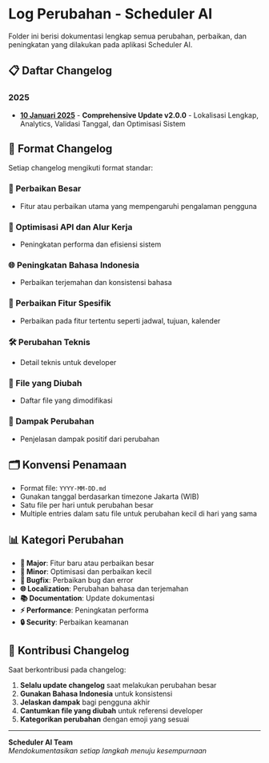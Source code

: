 # Log Perubahan - Scheduler AI

Folder ini berisi dokumentasi lengkap semua perubahan, perbaikan, dan peningkatan yang dilakukan pada aplikasi Scheduler AI.

## 📋 Daftar Changelog

### 2025
- [**10 Januari 2025**](./2025-01-10.md) - **Comprehensive Update v2.0.0** - Lokalisasi Lengkap, Analytics, Validasi Tanggal, dan Optimisasi Sistem

## 📖 Format Changelog

Setiap changelog mengikuti format standar:

### 🚀 Perbaikan Besar
- Fitur atau perbaikan utama yang mempengaruhi pengalaman pengguna

### 🔧 Optimisasi API dan Alur Kerja  
- Peningkatan performa dan efisiensi sistem

### 🌐 Peningkatan Bahasa Indonesia
- Perbaikan terjemahan dan konsistensi bahasa

### 📅 Perbaikan Fitur Spesifik
- Perbaikan pada fitur tertentu seperti jadwal, tujuan, kalender

### 🛠️ Perubahan Teknis
- Detail teknis untuk developer

### 📝 File yang Diubah
- Daftar file yang dimodifikasi

### 🎯 Dampak Perubahan
- Penjelasan dampak positif dari perubahan

## 🗂️ Konvensi Penamaan

- Format file: `YYYY-MM-DD.md`
- Gunakan tanggal berdasarkan timezone Jakarta (WIB)
- Satu file per hari untuk perubahan besar
- Multiple entries dalam satu file untuk perubahan kecil di hari yang sama

## 📊 Kategori Perubahan

- **🚀 Major**: Fitur baru atau perbaikan besar
- **🔧 Minor**: Optimisasi dan perbaikan kecil  
- **🐛 Bugfix**: Perbaikan bug dan error
- **🌐 Localization**: Perubahan bahasa dan terjemahan
- **📚 Documentation**: Update dokumentasi
- **⚡ Performance**: Peningkatan performa
- **🔒 Security**: Perbaikan keamanan

## 🤝 Kontribusi Changelog

Saat berkontribusi pada changelog:

1. **Selalu update changelog** saat melakukan perubahan besar
2. **Gunakan Bahasa Indonesia** untuk konsistensi
3. **Jelaskan dampak** bagi pengguna akhir
4. **Cantumkan file yang diubah** untuk referensi developer
5. **Kategorikan perubahan** dengan emoji yang sesuai

---

**Scheduler AI Team**  
*Mendokumentasikan setiap langkah menuju kesempurnaan*
